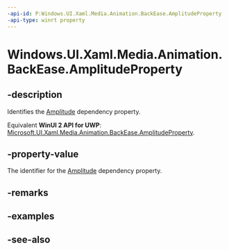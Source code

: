 ```yaml
---
-api-id: P:Windows.UI.Xaml.Media.Animation.BackEase.AmplitudeProperty
-api-type: winrt property
---
```


<!-- Property syntax
public Windows.UI.Xaml.DependencyProperty AmplitudeProperty { get; }
-->

# Windows.UI.Xaml.Media.Animation.BackEase.AmplitudeProperty

## -description
Identifies the [Amplitude](backease_amplitude.md) dependency property.

Equivalent **WinUI 2 API for UWP**: [Microsoft.UI.Xaml.Media.Animation.BackEase.AmplitudeProperty](/windows/winui/api/microsoft.ui.xaml.media.animation.backease.amplitudeproperty).

## -property-value
The identifier for the [Amplitude](backease_amplitude.md) dependency property.

## -remarks

## -examples

## -see-also
